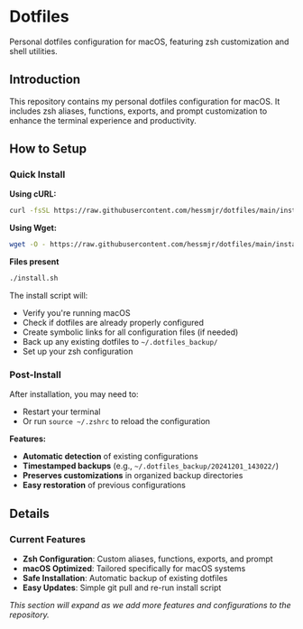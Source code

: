 # Dotfiles

Personal dotfiles configuration for macOS, featuring zsh customization and shell utilities.

## Introduction

This repository contains my personal dotfiles configuration for macOS. It includes zsh aliases, functions, exports, and prompt customization to enhance the terminal experience and productivity.

## How to Setup

### Quick Install

**Using cURL:**
```bash
curl -fsSL https://raw.githubusercontent.com/hessmjr/dotfiles/main/install.sh | bash
```

**Using Wget:**
```bash
wget -O - https://raw.githubusercontent.com/hessmjr/dotfiles/main/install.sh | bash
```

**Files present**
```bash
./install.sh
```

The install script will:
- Verify you're running macOS
- Check if dotfiles are already properly configured
- Create symbolic links for all configuration files (if needed)
- Back up any existing dotfiles to `~/.dotfiles_backup/`
- Set up your zsh configuration

### Post-Install

After installation, you may need to:
- Restart your terminal
- Or run `source ~/.zshrc` to reload the configuration

**Features:**
- **Automatic detection** of existing configurations
- **Timestamped backups** (e.g., `~/.dotfiles_backup/20241201_143022/`)
- **Preserves customizations** in organized backup directories
- **Easy restoration** of previous configurations

## Details

### Current Features

- **Zsh Configuration**: Custom aliases, functions, exports, and prompt
- **macOS Optimized**: Tailored specifically for macOS systems
- **Safe Installation**: Automatic backup of existing dotfiles
- **Easy Updates**: Simple git pull and re-run install script

*This section will expand as we add more features and configurations to the repository.*
